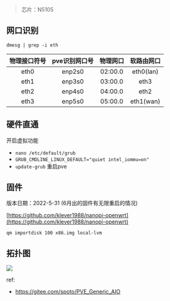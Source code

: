 > 芯片：N5105

## 网口识别

`dmesg | grep -i eth`

| 物理接口符号 | pve识别网口号 | 物理网口 |软路由网口|
| :-----:| :----: | :----: | :----: |
| eth0 | enp2s0 | 02:00.0 | eth0(lan) |
| eth1 | enp3s0 | 03:00.0 | eth3 |
| eth2 | enp4s0 | 04:00.0 | eth2 |
| eth3 | enp5s0 | 05:00.0 | eth1(wan) |

## 硬件直通

开启虚拟功能

- `nano /etc/default/grub`
- `GRUB_CMDLINE_LINUX_DEFAULT="quiet intel_iommu=on"`
- `update-grub`
重启pve

## 固件

版本日期：2022-5-31 (6月出的固件有无限重启的情况)

[https://github.com/klever1988/nanopi-openwrt](https://github.com/klever1988/nanopi-openwrt)

`qm importdisk 100 x86.img local-lvm`

## 拓扑图

![](https://picture.cdn.shafish.cn/blog/n5105-1.png)

ref:

- https://gitee.com/spoto/PVE_Generic_AIO
